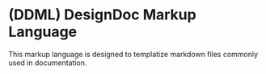 # (DDML) DesignDoc Markup Language

This markup language is designed to templatize markdown files commonly used in documentation.